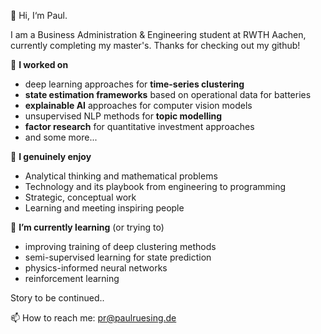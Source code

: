 👋 Hi, I‘m Paul.

I am a Business Administration & Engineering student at RWTH Aachen, currently completing my master's. Thanks for checking out my github!

🔧 **I worked on**
- deep learning approaches for **time-series clustering**
- **state estimation frameworks** based on operational data for batteries
- **explainable AI** approaches for computer vision models
- unsupervised NLP methods for **topic modelling**
- **factor research** for quantitative investment approaches
- and some more...

👀 **I genuinely enjoy**
- Analytical thinking and mathematical problems
- Technology and its playbook from engineering to programming 
- Strategic, conceptual work
- Learning and meeting inspiring people

🌱 **I’m currently learning** (or trying to)
- improving training of deep clustering methods
- semi-supervised learning for state prediction
- physics-informed neural networks
- reinforcement learning

Story to be continued..

📫 How to reach me: pr@paulruesing.de

<!---
paulruesing/paulruesing is a ✨ special ✨ repository because its `README.md` (this file) appears on your GitHub profile.
You can click the Preview link to take a look at your changes.
--->
